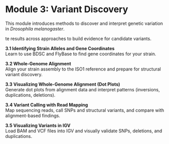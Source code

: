 # Module 3: Variant Discovery

This module introduces methods to discover and interpret genetic variation in *Drosophila melanogaster*.  

te results across approaches to build evidence for candidate variants.  

**3.1 Identifying Strain Alleles and Gene Coordinates**  
   Learn to use BDSC and FlyBase to find gene coordinates for your strain.

**3.2 Whole-Genome Alignment**  
   Align your strain assembly to the ISO1 reference and prepare for structural variant discovery.

**3.3 Visualizing Whole-Genome Alignment (Dot Plots)**  
   Generate dot plots from alignment data and interpret patterns (inversions, duplications, deletions).

**3.4 Variant Calling with Read Mapping**  
   Map sequencing reads, call SNPs and structural variants, and compare with alignment-based findings.

**3.5 Visualizing Variants in IGV**  
   Load BAM and VCF files into IGV and visually validate SNPs, deletions, and duplications.
